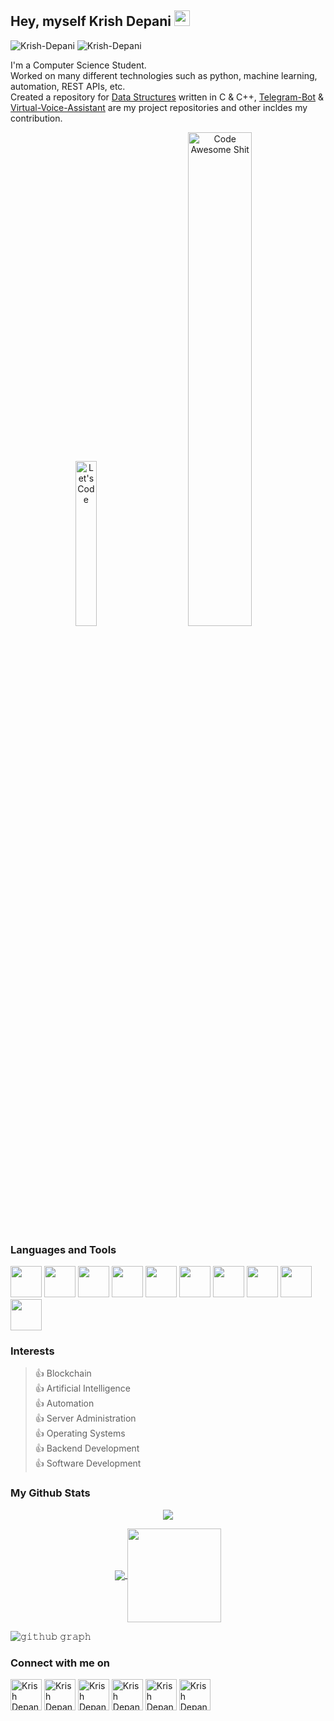 ## Hey, myself Krish Depani <img src="https://media.giphy.com/media/hvRJCLFzcasrR4ia7z/giphy.gif" width="25px">
<p align="left"> 
  <img src="https://komarev.com/ghpvc/?username=Krish-Depani&label=Profile%20views&color=0e75b6&style=for-the-badge" alt="Krish-Depani"/> 
  <img src="https://img.shields.io/github/stars/Krish-Depani?style=for-the-badge" alt="Krish-Depani"/>
</p>

I'm a Computer Science Student.  
Worked on many different technologies such as python, machine learning, automation, REST APIs, etc.  
Created a repository for [Data Structures](https://github.com/Krish-Depani/Data-Structure-Programs) written in C & C++, [Telegram-Bot](https://github.com/Krish-Depani/Telegram-Bot) & [Virtual-Voice-Assistant](https://github.com/Krish-Depani/Virtual-Voice-Assistant) are my project repositories and other incldes my contribution.

<p align="center">
  <img alt="Let's Code" src="https://media.giphy.com/media/HscDLzkO8EOTmgkhQP/giphy.gif" width="26%">
&nbsp; &nbsp; &nbsp; &nbsp;
  <img alt="Code Awesome Shit" src="https://media.giphy.com/media/RbDKaczqWovIugyJmW/giphy.gif" width="45%">
</p>

### Languages and Tools

<code><img height="50" src="https://img.icons8.com/color/48/000000/python.png"/></code>
<code><img height="50" src="https://img.icons8.com/color/48/000000/c-plus-plus-logo.png"/></code>
<code><img height="50" src="https://img.icons8.com/color/48/000000/c-programming.png"/></code>
<code><img height="50" src="https://img.icons8.com/fluent/48/000000/github.png"/></code>
<code><img height="50" src="https://img.icons8.com/color/48/null/git.png"/></code>
<code><img height="50" src="https://img.icons8.com/fluency/48/null/mysql-logo.png"/></code>
<code><img height="50" src="https://img.icons8.com/color/48/null/ubuntu--v1.png"/></code>
<code><img height="50" src="https://img.icons8.com/plasticine/100/null/api-settings.png"/></code>
<code><img height="50" src="https://img.icons8.com/color/48/null/java-coffee-cup-logo--v1.png"/></code>
<code><img height="50" src="https://img.icons8.com/color/48/null/javascript--v1.png"/></code>

### Interests
>👍 Blockchain  
>👍 Artificial Intelligence  
>👍 Automation  
>👍 Server Administration  
>👍 Operating Systems  
>👍 Backend Development  
>👍 Software Development

### My Github Stats
<p align="center">
  <a>
    <img align="center" src="https://github-readme-streak-stats.herokuapp.com/?user=Krish-Depani&theme=dark&hide_border=true"/>
  </a>
</p>

<p align="center">
  <a href="https://github.com/Krish-Depani">
    <img align="center" src="https://github-readme-stats-git-masterrstaa-rickstaa.vercel.app/api?username=Krish-Depani&show_icons=true&hide_border=true&title_color=94b4a4&amp&icon_color=FFFFFF&amp&text_color=FFFFFF&amp&bg_color=000000&count_private=true&include_all_commits=true"/>
  </a>
  <a href="https://github.com/Krish-Depani">
    <img align="center" height="150px" src="https://github-readme-stats-git-masterrstaa-rickstaa.vercel.app/api/top-langs/?username=Krish-Depani&text_color=FFFFFF&bg_color=000000&title_color=94b4a4&langs_count=15&layout=compact&hide_border=true" />
  </a>
</p>

![𝚐𝚒𝚝𝚑𝚞𝚋 𝚐𝚛𝚊𝚙𝚑](https://github-readme-activity-graph.cyclic.app/graph?username=Krish-Depani&theme=react-dark&hide_border=true&area=true)

### Connect with me on
<a href="https://twitter.com/krishpatel99933" target="blank"><img align="center" src="https://img.icons8.com/color/48/null/twitter--v1.png" alt="Krish Depani" height="50" width="50" /></a>   <a href="https://in.linkedin.com/in/krish-depani-a162b01b5" target="blank"><img align="center" src="https://img.icons8.com/color/48/null/linkedin.png" alt="Krish Depani" height="50" width="50" /></a>   <a href="https://www.instagram.com/krish_depani/" target="blank"><img align="center" src="https://img.icons8.com/fluency/48/null/instagram-new.png" alt="Krish Depani" height="50" width="50" /></a>   <a href="https://www.facebook.com/profile.php?id=100055359043513" target="blank"><img align="center" src="https://img.icons8.com/color/48/null/facebook-new.png" alt="Krish Depani" height="50" width="50" /></a>   <a href="https://t.me/krish_patel_03/" target="blank"><img align="center" src="https://img.icons8.com/color/48/null/telegram-app--v1.png" alt="Krish Depani" height="50" width="50" /></a>   <a href="mailto:krishdepani@gmail.com" target="blank"><img align="center" src="https://img.icons8.com/color/48/null/gmail-new.png" alt="Krish Depani" height="50" width="50" /></a>

